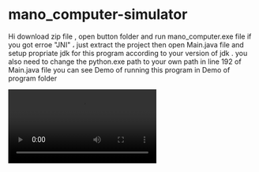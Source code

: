 # mano_computer-simulator
Hi
download zip file  , open button folder and run mano_computer.exe file
if you got erroe "JNI" ، just extract the project then  open Main.java file and setup propriate jdk for this program according to your version of jdk . you also need to change the python.exe path to your own path
in line 192 of Main.java file
you can see Demo of running this program in Demo of program folder

![caption](https://github.com/ss53213/mano_computer-simulator/blob/main/Demo%20of%20program/media4_Zm7t8lRC.compressed.mp4)



